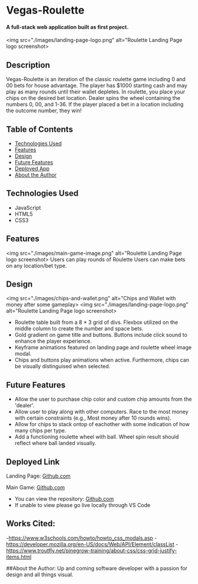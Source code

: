 # Vegas-Roulette

#### A full-stack web application built as first project.
<img src="./images/landing-page-logo.png" alt="Roulette Landing Page logo screenshot>


## Description
Vegas-Roulette is an iteration of the classic roulette game including 0 and 00 bets for house advantage. The player has $1000 starting cash and may play as many rounds until their wallet depletes. In roulette, you place your chips on the desired bet location. Dealer spins the wheel containing the numbers 0, 00, and 1-36. If the player placed a bet in a location including the outcome number, they win!


## Table of Contents
* [Technologies Used](#technologiesused)
* [Features](#features)
* [Design](#design)
* [Future Features](#nextsteps)
* [Deployed App](#deployment)
* [About the Author](#author)


## <a name="technologiesused"></a>Technologies Used
* JavaScript
* HTML5
* CSS3


## Features
<img src="./images/main-game-image.png" alt="Roulette Landing Page logo screenshot>
Users can play rounds of Roulette
Users can make bets on any location/bet type.


## <a name="design"></a>Design
<img src="./images/chips-and-wallet.png" alt="Chips and Wallet with money after some gameplay>
<img src="./images/landing-page-logo.png" alt="Roulette Landing Page logo screenshot>
* Roulette table built from a 8 * 3 grid of divs. Flexbox utilized on the middle column to create the number and space bets.
* Gold gradient on game title and buttons. Buttons include click sound to enhance the player experience.
* Keyframe animations featured on landing page and roulette wheel image modal.
* Chips and buttons play animations when active. Furthermore, chips can be visually distinguised when selected.


## <a name="nextsteps"></a>Future Features
* Allow the user to purchase chip color and custom chip amounts from the 'dealer'.
* Allow user to play along with other computers. Race to the most money with certain constraints (e.g., Most money after 10 rounds wins).
* Allow for chips to stack ontop of eachother with some indication of how many chips per type.
* Add a functioning roulette wheel with ball. Wheel spin result should reflect where ball landed visually.

## <a name="deployment"></a>Deployed Link
Landing Page:
[Github.com](https://casy1996.github.io/Project-Roulette/)

Main Game:
[Github.com](https://casy1996.github.io/Project-Roulette/main/roulette.html)

* You can view the repository:
[Github.com](https://github.com/casy1996/Project-Roulette)
* If unable to view please go live locally through VS Code
  
    
## Works Cited:
-https://www.w3schools.com/howto/howto_css_modals.asp
-https://developer.mozilla.org/en-US/docs/Web/API/Element/classList
-https://www.troutfly.net/pinegrow-training/about-css/css-grid-justify-items.html


##<a name="author"></a>About the Author:
Up and coming software developer with a passion for design and all things visual.
